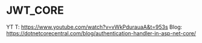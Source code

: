 # JWT_CORE
YT T: https://www.youtube.com/watch?v=vWkPdurauaA&t=953s
Blog: https://dotnetcorecentral.com/blog/authentication-handler-in-asp-net-core/
